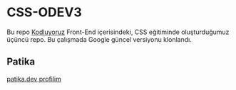 # CSS-ODEV3

Bu repo [Kodluyoruz](https://kodluyoruz.org/) Front-End içerisindeki, CSS eğitiminde oluşturduğumuz üçüncü repo.
Bu çalışmada Google güncel versiyonu klonlandı.

## Patika

[patika.dev profilim](https://app.patika.dev/silentscream)
